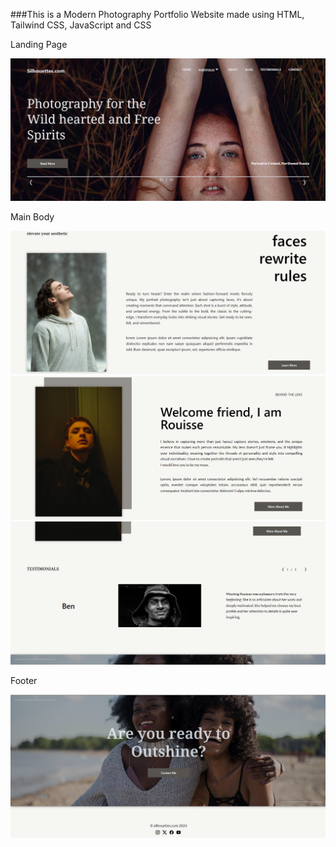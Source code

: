 ###This is a Modern Photography Portfolio Website made using HTML, Tailwind CSS, JavaScript and CSS

Landing Page 

![Landing Page](Preview/prev6.png)

Main Body

![Main Body](Preview/prev1.png)
![Main Body](Preview/prev3.png)
![Main Body](Preview/prev4.png)

Footer

![Footer](Preview/prev5.png)
